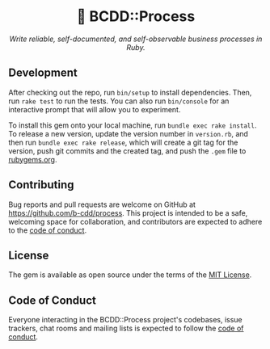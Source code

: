 <p align="center">
  <h1 align="center" id="-bcddresult">🚄 BCDD::Process</h1>
  <p align="center"><i>Write reliable, self-documented, and self-observable business processes in Ruby.</i></p>
</p>

## Development

After checking out the repo, run `bin/setup` to install dependencies. Then, run `rake test` to run the tests. You can also run `bin/console` for an interactive prompt that will allow you to experiment.

To install this gem onto your local machine, run `bundle exec rake install`. To release a new version, update the version number in `version.rb`, and then run `bundle exec rake release`, which will create a git tag for the version, push git commits and the created tag, and push the `.gem` file to [rubygems.org](https://rubygems.org).

## Contributing

Bug reports and pull requests are welcome on GitHub at https://github.com/b-cdd/process. This project is intended to be a safe, welcoming space for collaboration, and contributors are expected to adhere to the [code of conduct](https://github.com/b-cdd/process/blob/master/CODE_OF_CONDUCT.md).

## License

The gem is available as open source under the terms of the [MIT License](https://opensource.org/licenses/MIT).

## Code of Conduct

Everyone interacting in the BCDD::Process project's codebases, issue trackers, chat rooms and mailing lists is expected to follow the [code of conduct](https://github.com/b-cdd/process/blob/master/CODE_OF_CONDUCT.md).
